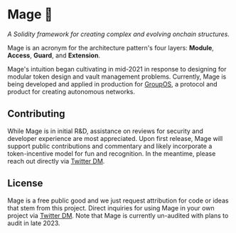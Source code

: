 # Mage 🧙

_A Solidity framework for creating complex and evolving onchain structures._

Mage is an acronym for the architecture pattern's four layers: **Module**, **Access**, **Guard**, and **Extension**.

Mage's intuition began cultivating in mid-2021 in response to designing for modular token design and vault management problems.
Currently, Mage is being developed and applied in production for [GroupOS](https://groupos.xyz/), a protocol and product for creating autonomous networks.

## Contributing

While Mage is in initial R&D, assistance on reviews for security and developer experience are most appreciated. Upon first release, Mage will support public contributions and commentary and likely incorporate a token-incentive model for fun and recognition. In the meantime, please reach out directly via [Twitter DM](https://twitter.com/ilikesymmetry).

## License

Mage is a free public good and we just request attribution for code or ideas that stem from this project. Direct inquiries for using Mage in your own project via [Twitter DM](https://twitter.com/ilikesymmetry). Note that Mage is currently un-audited with plans to audit in late 2023.
